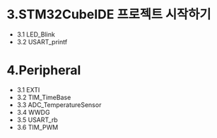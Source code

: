 # 3.STM32CubeIDE 프로젝트 시작하기
* 3.1 LED_Blink
* 3.2 USART_printf

# 4.Peripheral
* 3.1 EXTI
* 3.2 TIM_TimeBase
* 3.3 ADC_TemperatureSensor
* 3.4 WWDG
* 3.5 USART_rb
* 3.6 TIM_PWM

